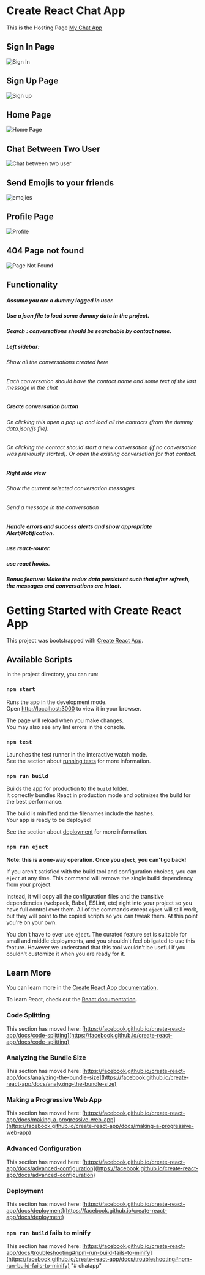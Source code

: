 # Create React Chat App

This is the Hosting Page [My Chat App](https://sayanghoshofficial.github.io/my-chat-app)

## Sign In Page

![Sign In](https://user-images.githubusercontent.com/99132893/230254548-21bb2531-8f32-4c6f-8b28-5fff369b4d2e.jpg)

## Sign Up Page

![Sign up](https://user-images.githubusercontent.com/99132893/230254707-b0c524db-ac22-41f7-8e66-f53965d840c7.jpg)

## Home Page

![Home Page](https://github.com/sayanghoshofficial/my-chat-app/assets/99132893/b6f75428-b173-44d7-966c-9255729505a9)

## Chat Between Two User

![Chat between two user](https://github.com/sayanghoshofficial/my-chat-app/assets/99132893/33dc5043-8a46-42b1-adea-4526650f40db)

## Send Emojis to your friends

![emojies](https://github.com/sayanghoshofficial/my-chat-app/assets/99132893/3d3aed9b-69cb-42cb-ac79-629f0e3495af)


## Profile Page

![Profile](https://user-images.githubusercontent.com/99132893/230262902-3a840b6b-b3d6-4471-93ae-db3b2c20d95b.jpg)

## 404 Page not found

![Page Not Found](https://user-images.githubusercontent.com/99132893/230263073-c13f2a87-149a-48b1-acee-a9a3b210d0ba.jpg)

## Functionality
#####   Assume you are a dummy logged in user.

#####   Use a json file to load some dummy data in the project.

#####   Search : conversations should be searchable by contact name.

#####   Left sidebar:
######                Show all the conversations created here
######                Each conversation should have the contact name and some text of the last message in the chat

#####   Create conversation button
######                On clicking this open a pop up and load all the contacts (from the dummy data.json/js file).
######                On clicking the contact should start a new conversation (if no conversation was previously started). Or open the existing conversation for that contact.

#####   Right side view
######                Show the current selected conversation messages
######                Send a message in the conversation

#####   Handle errors and success alerts and show appropriate Alert/Notification.

#####   use react-router.

#####   use react hooks.

#####   Bonus feature: Make the redux data persistent such that after refresh, the messages and conversations are intact.

# Getting Started with Create React App

This project was bootstrapped with [Create React App](https://github.com/facebook/create-react-app).

## Available Scripts

In the project directory, you can run:

### `npm start`

Runs the app in the development mode.\
Open [http://localhost:3000](http://localhost:3000) to view it in your browser.

The page will reload when you make changes.\
You may also see any lint errors in the console.

### `npm test`

Launches the test runner in the interactive watch mode.\
See the section about [running tests](https://facebook.github.io/create-react-app/docs/running-tests) for more information.

### `npm run build`

Builds the app for production to the `build` folder.\
It correctly bundles React in production mode and optimizes the build for the best performance.

The build is minified and the filenames include the hashes.\
Your app is ready to be deployed!

See the section about [deployment](https://facebook.github.io/create-react-app/docs/deployment) for more information.

### `npm run eject`

**Note: this is a one-way operation. Once you `eject`, you can't go back!**

If you aren't satisfied with the build tool and configuration choices, you can `eject` at any time. This command will remove the single build dependency from your project.

Instead, it will copy all the configuration files and the transitive dependencies (webpack, Babel, ESLint, etc) right into your project so you have full control over them. All of the commands except `eject` will still work, but they will point to the copied scripts so you can tweak them. At this point you're on your own.

You don't have to ever use `eject`. The curated feature set is suitable for small and middle deployments, and you shouldn't feel obligated to use this feature. However we understand that this tool wouldn't be useful if you couldn't customize it when you are ready for it.

## Learn More

You can learn more in the [Create React App documentation](https://facebook.github.io/create-react-app/docs/getting-started).

To learn React, check out the [React documentation](https://reactjs.org/).

### Code Splitting

This section has moved here: [https://facebook.github.io/create-react-app/docs/code-splitting](https://facebook.github.io/create-react-app/docs/code-splitting)

### Analyzing the Bundle Size

This section has moved here: [https://facebook.github.io/create-react-app/docs/analyzing-the-bundle-size](https://facebook.github.io/create-react-app/docs/analyzing-the-bundle-size)

### Making a Progressive Web App

This section has moved here: [https://facebook.github.io/create-react-app/docs/making-a-progressive-web-app](https://facebook.github.io/create-react-app/docs/making-a-progressive-web-app)

### Advanced Configuration

This section has moved here: [https://facebook.github.io/create-react-app/docs/advanced-configuration](https://facebook.github.io/create-react-app/docs/advanced-configuration)

### Deployment

This section has moved here: [https://facebook.github.io/create-react-app/docs/deployment](https://facebook.github.io/create-react-app/docs/deployment)

### `npm run build` fails to minify

This section has moved here: [https://facebook.github.io/create-react-app/docs/troubleshooting#npm-run-build-fails-to-minify](https://facebook.github.io/create-react-app/docs/troubleshooting#npm-run-build-fails-to-minify)
"# chatapp" 
